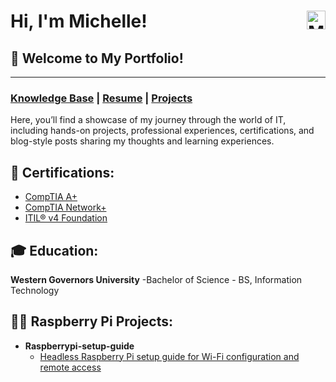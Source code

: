 # Hi, I'm Michelle! [<img align="right" alt="Michelle | LinkedIn" width="30px" src="https://cdn.jsdelivr.net/npm/simple-icons@v3/icons/linkedin.svg" />][linkedin]

## 👾 Welcome to My Portfolio!
____________
### [Knowledge Base](https://github.com/MichelleD720/MichelleD720/blob/main/kb_table_of_contents.md) | [Resume](https://github.com/MichelleD720/MichelleD720/blob/main/CV_MICHELLE_DANG.pdf) | [Projects](https://github.com/MichelleD720/MichelleD720/tree/main/Projects)

Here, you’ll find a showcase of my journey through the world of IT, including hands-on projects, professional experiences, certifications, and blog-style posts sharing my thoughts and learning experiences.

## 📜 Certifications:
- [CompTIA A+](https://www.linkedin.com/in/michelle-dang-720as/details/certifications/1750277092138/single-media-viewer/?profileId=ACoAADUczHYBQ3vGWZYo6mptC-YslKw9rkJpF2Q)
- [CompTIA Network+](https://www.linkedin.com/in/michelle-dang-720as/details/certifications/1750277092138/single-media-viewer/?profileId=ACoAADUczHYBQ3vGWZYo6mptC-YslKw9rkJpF2Q)
- [ITIL® v4 Foundation](https://www.linkedin.com/in/michelle-dang-720as/details/certifications/1739312230908/single-media-viewer/?profileId=ACoAADUczHYBQ3vGWZYo6mptC-YslKw9rkJpF2Q)

## 🎓 Education:
**Western Governors University**
-Bachelor of Science - BS, Information Technology

## 👨‍💻 Raspberry Pi Projects:

- **Raspberrypi-setup-guide**
    - [Headless Raspberry Pi setup guide for Wi-Fi configuration and remote access](https://github.com/MichelleD720/raspberrypi-setup-guide/blob/main/README.md)

[linkedin]: www.linkedin.com/in/michelle-dang-720cs



